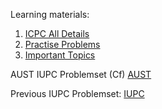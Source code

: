 Learning materials:
1. [ICPC All Details](https://docs.google.com/document/d/1_eF3IP3nK-hdfQOk5kc6RFMwefs7jjypbGTbVZ4cihg/edit?tab=t.0#heading=h.qkyv2314y898)
2. [Practise Problems](https://neetcode.io/practice?tab=blind75)
3. [Important Topics](https://github.com/AlFahimBinFaruk/CP_Templates/tree/main)


AUST IUPC Problemset (Cf)
[AUST](https://codeforces.com/gym/105723)


Previous IUPC Problemset:
[IUPC](https://therealbcs.com/iupc)
